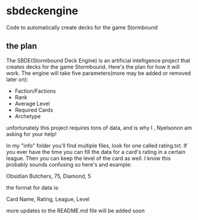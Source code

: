 # sbdeckengine
Code to automatically create decks for the game Stormbound

## the plan
The SBDE(Stormbound Deck Engine) is an artificial intelligence project that creates decks for the game Stormbound. Here's the plan for how it will work.
The engine will take five parameters(more may be added or removed later on):
 - Faction/Factions
 - Rank
 - Average Level
 - Required Cards
 - Archetype

unfortunately this project requires tons of data, and is why I , Nyelsonon am asking for your help!

In my "info" folder you'll find multiple files, look for one called rating.txt. If you ever have the time you can fill the data for a card's rating in a certain league. Then you can keep the level of the card as well. I know this probably sounds confusing so here's and example:

Obsidian Butchers, 75, Diamond, 5

the format for data is:

Card Name, Rating, League, Level

more updates to the README.md file will be added soon
